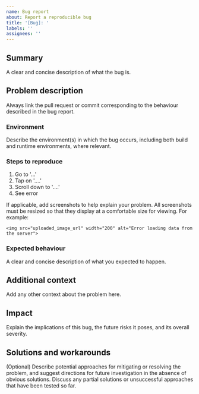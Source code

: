 ```yaml
---
name: Bug report
about: Report a reproducible bug
title: '[Bug]: '
labels: ''
assignees: ''
---
```


## Summary

A clear and concise description of what the bug is.

## Problem description

Always link the pull request or commit corresponding to the behaviour described in the bug report.

### Environment

Describe the environment(s) in which the bug occurs, including both build and runtime environments, where relevant.

### Steps to reproduce

1. Go to '...'
2. Tap on '....'
3. Scroll down to '....'
4. See error

If applicable, add screenshots to help explain your problem. All screenshots must be resized so that they display at a comfortable size for viewing. For example:

```
<img src="uploaded_image_url" width="200" alt="Error loading data from the server">
```

### Expected behaviour

A clear and concise description of what you expected to happen.

## Additional context

Add any other context about the problem here.

## Impact

Explain the implications of this bug, the future risks it poses, and its overall severity.

## Solutions and workarounds

(Optional) Describe potential approaches for mitigating or resolving the problem, and suggest directions for future investigation in the absence of obvious solutions. Discuss any partial solutions or unsuccessful approaches that have been tested so far.
